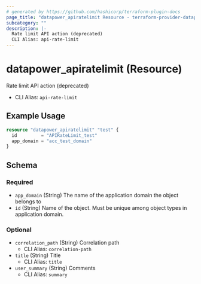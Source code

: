 ```yaml
---
# generated by https://github.com/hashicorp/terraform-plugin-docs
page_title: "datapower_apiratelimit Resource - terraform-provider-datapower"
subcategory: ""
description: |-
  Rate limit API action (deprecated)
  CLI Alias: api-rate-limit
---
```


# datapower_apiratelimit (Resource)

Rate limit API action (deprecated)
  - CLI Alias: `api-rate-limit`

## Example Usage

```terraform
resource "datapower_apiratelimit" "test" {
  id         = "APIRateLimit_test"
  app_domain = "acc_test_domain"
}
```

<!-- schema generated by tfplugindocs -->
## Schema

### Required

- `app_domain` (String) The name of the application domain the object belongs to
- `id` (String) Name of the object. Must be unique among object types in application domain.

### Optional

- `correlation_path` (String) Correlation path
  - CLI Alias: `correlation-path`
- `title` (String) Title
  - CLI Alias: `title`
- `user_summary` (String) Comments
  - CLI Alias: `summary`
